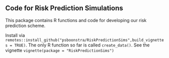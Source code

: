 ## Code for Risk Prediction Simulations

This package contains R functions and code for developing our risk prediction
scheme. 

Install via 
`remotes::install_github("psboonstra/RiskPredictionSims",build_vignettes = TRUE)`. The only R function so far is called `create_data()`. See the vignette `vignette(package = "RiskPredictionSims")`



